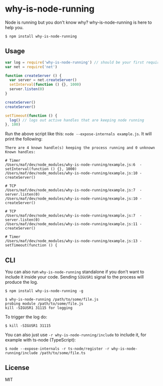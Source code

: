 # why-is-node-running

Node is running but you don't know why? why-is-node-running is here to help you.

```
$ npm install why-is-node-running
```

## Usage

``` js
var log = require('why-is-node-running') // should be your first require
var net = require('net')

function createServer () {
  var server = net.createServer()
  setInterval(function () {}, 1000)
  server.listen(0)
}

createServer()
createServer()

setTimeout(function () {
  log() // logs out active handles that are keeping node running
}, 100)
```

Run the above script like this: `node --expose-internals example.js`. It will print the following:

```
There are 4 known handle(s) keeping the process running and 0 unknown
Known handles:

# Timer
/Users/maf/dev/node_modules/why-is-node-running/example.js:6  - setInterval(function () {}, 1000)
/Users/maf/dev/node_modules/why-is-node-running/example.js:10 - createServer()

# TCP
/Users/maf/dev/node_modules/why-is-node-running/example.js:7  - server.listen(0)
/Users/maf/dev/node_modules/why-is-node-running/example.js:10 - createServer()

# TCP
/Users/maf/dev/node_modules/why-is-node-running/example.js:7  - server.listen(0)
/Users/maf/dev/node_modules/why-is-node-running/example.js:11 - createServer()

# Timer
/Users/maf/dev/node_modules/why-is-node-running/example.js:13 - setTimeout(function () {
```

## CLI

You can also run `why-is-node-running` standalone if you don't want to include it inside your code. Sending `SIGUSR1` signal to the process will produce the log.

```
$ npm install why-is-node-running -g
```

```
$ why-is-node-running /path/to/some/file.js
probing module /path/to/some/file.js
kill -SIGUSR1 31115 for logging
```

To trigger the log do:

```
$ kill -SIGUSR1 31115
```

You can also just use `-r why-is-node-running/include` to include it, for example with ts-node (TypeScript):

```
$ node --expose-internals -r ts-node/register -r why-is-node-running/include /path/to/some/file.ts
```

## License

MIT
